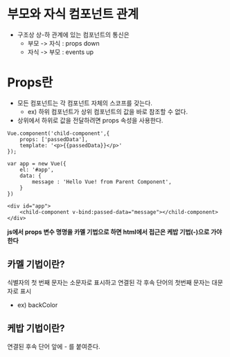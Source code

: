 부모와 자식 컴포넌트 관계
=====
* 구조상 상-하 관계에 있는 컴포넌트의 통신은
    * 부모 -> 자식 : props down
    * 자식 -> 부모 : events up

Props란
===
* 모든 컴포넌트는 각 컴포넌트 자체의 스코프를 갖는다.
    * ex) 하위 컴포넌트가 상위 컴포넌트의 값을 바로 참조할 수 없다.
* 상위에서 하위로 값을 전달하려면 props 속성을 사용한다.

```
Vue.component('child-component',{
    props: ['passedData'],
    template: '<p>{{passedData}}</p>'
});

var app = new Vue({
    el: '#app',
    data: {
        message : 'Hello Vue! from Parent Component',
    }
})
```

```
<div id="app">
    <child-component v-bind:passed-data="message"></child-component>
</div>
```
**js에서 props 변수 명명을 카멜 기법으로 하면 html에서 접근은 케밥 기법(-)으로 가야한다**

카멜 기법이란?
----
식별자의 첫 번째 문자는 소문자로 표시하고 연결된 각 후속 단어의 첫번째 문자는 대문자로 표시
* ex) backColor

케밥 기법이란?
---
연결된 후속 단어 앞에 - 를 붙여준다.